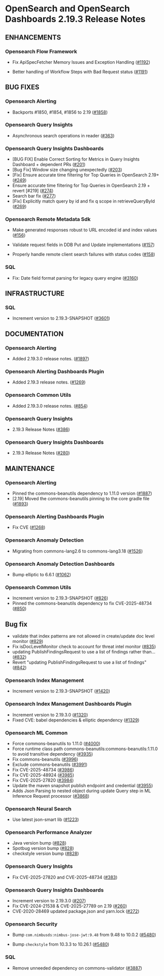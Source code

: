 # OpenSearch and OpenSearch Dashboards 2.19.3 Release Notes


## ENHANCEMENTS


### Opensearch Flow Framework


* Fix ApiSpecFetcher Memory Issues and Exception Handling ([#1192](https://github.com/opensearch-project/flow-framework/pull/1192))


* Better handling of Workflow Steps with Bad Request status ([#1191](https://github.com/opensearch-project/flow-framework/pull/1191))


## BUG FIXES


### Opensearch Alerting


* Backports #1850, #1854, #1856 to 2.19 ([#1858](https://github.com/opensearch-project/common-utils/pull/1858))


### Opensearch Query Insights


* Asynchronous search operations in reader ([#363](https://github.com/opensearch-project/query-insights/pull/363))


### Opensearch Query Insights Dashboards


* [BUG FIX] Enable Correct Sorting for Metrics in Query Insights Dashboard + dependent PRs ([#201](https://github.com/opensearch-project/query-insights-dashboards/pull/201))
* [Bug Fix] Window size changing unexpectedly ([#203](https://github.com/opensearch-project/query-insights-dashboards/pull/203))
* [Fix] Ensure accurate time filtering for Top Queries in OpenSearch 2.19+ ([#249](https://github.com/opensearch-project/query-insights-dashboards/pull/249))
* Ensure accurate time filtering for Top Queries in OpenSearch 2.19 + revert [#219] ([#274](https://github.com/opensearch-project/query-insights-dashboards/pull/274))
* Search bar fix ([#277](https://github.com/opensearch-project/query-insights-dashboards/pull/277))
* [Fix] Explicitly match query by id and fix q scope in retrieveQueryById ([#269](https://github.com/opensearch-project/query-insights-dashboards/pull/269))


### Opensearch Remote Metadata Sdk


* Make generated responses robust to URL encoded id and index values ([#156](https://github.com/opensearch-project/opensearch-remote-metadata-sdk/pull/156))


* Validate request fields in DDB Put and Update implementations ([#157](https://github.com/opensearch-project/opensearch-remote-metadata-sdk/pull/157))
* Properly handle remote client search failures with status codes ([#158](https://github.com/opensearch-project/opensearch-remote-metadata-sdk/pull/158))


### SQL


* Fix: Date field format parsing for legacy query engine ([#3160](https://github.com/opensearch-project/sql/pull/3160))


## INFRASTRUCTURE


### SQL


* Increment version to 2.19.3-SNAPSHOT ([#3601](https://github.com/opensearch-project/sql/pull/3601))


## DOCUMENTATION


### Opensearch Alerting


* Added 2.19.3.0 release notes. ([#1897](https://github.com/opensearch-project/common-utils/pull/1897))


### Opensearch Alerting Dashboards Plugin


* Added 2.19.3 release notes. ([#1269](https://github.com/opensearch-project/alerting-dashboards-plugin/pull/1269))


### Opensearch Common Utils


* Added 2.19.3.0 release notes. ([#854](https://github.com/opensearch-project/common-utils/pull/854))


### Opensearch Query Insights


* 2.19.3 Release Notes ([#386](https://github.com/opensearch-project/query-insights/pull/386))


### Opensearch Query Insights Dashboards


* 2.19.3 Release Notes ([#280](https://github.com/opensearch-project/query-insights-dashboards/pull/280))


## MAINTENANCE


### Opensearch Alerting


* Pinned the commons-beanutils dependency to 1.11.0 version ([#1887](https://github.com/opensearch-project/common-utils/pull/1887))
* [2.19] Moved the commons-beanutils pinning to the core gradle file ([#1893](https://github.com/opensearch-project/common-utils/pull/1893))


### Opensearch Alerting Dashboards Plugin


* Fix CVE ([#1268](https://github.com/opensearch-project/alerting-dashboards-plugin/pull/1268))


### Opensearch Anomaly Detection


* Migrating from commons-lang2.6 to commons-lang3.18 ([#1526](https://github.com/opensearch-project/anomaly-detection/pull/1526))


### Opensearch Anomaly Detection Dashboards


* Bump elliptic to 6.6.1 ([#1062](https://github.com/opensearch-project/anomaly-detection-dashboards-plugin/pull/1062))


### Opensearch Common Utils


* Increment version to 2.19.3-SNAPSHOT ([#826](https://github.com/opensearch-project/common-utils/pull/826))
* Pinned the commons-beanutils dependency to fix CVE-2025-48734 ([#850](https://github.com/opensearch-project/common-utils/pull/850))


## Bug fix


* validate that index patterns are not allowed in create/update doc level monitor ([#829](https://github.com/opensearch-project/common-utils/pull/829))
* Fix isDocLevelMonitor check to account for threat intel monitor ([#835](https://github.com/opensearch-project/common-utils/pull/835))
* updating PublishFindingsRequest to use a list of findings rather than... ([#832](https://github.com/opensearch-project/common-utils/pull/832))
* Revert "updating PublishFindingsRequest to use a list of findings" ([#842](https://github.com/opensearch-project/common-utils/pull/842))


### Opensearch Index Management


* Increment version to 2.19.3-SNAPSHOT ([#1420](https://github.com/opensearch-project/index-management/pull/1420))


### Opensearch Index Management Dashboards Plugin


* Increment version to 2.19.3.0 ([#1320](https://github.com/opensearch-project/index-management-dashboards-plugin/pull/1320))
* Fixed CVE: babel dependencies & elliptic dependency ([#1329](https://github.com/opensearch-project/index-management-dashboards-plugin/pull/1329))


### Opensearch ML Common


* Force commons-beanutils to 1.11.0 ([#4000](https://github.com/opensearch-project/ml-commons/pull/4000))
* Force runtime class path commons-beanutils:commons-beanutils:1.11.0 to avoid transitive dependency ([#3935](https://github.com/opensearch-project/ml-commons/pull/3935))
* Fix commons-beanutils ([#3996](https://github.com/opensearch-project/ml-commons/pull/3996))
* Exclude commons-beanutils ([#3991](https://github.com/opensearch-project/ml-commons/pull/3991))
* Fix CVE-2025-48734 ([#3986](https://github.com/opensearch-project/ml-commons/pull/3986))
* Fix CVE-2025-48924 ([#3985](https://github.com/opensearch-project/ml-commons/pull/3985))
* Fix CVE-2025-27820 ([#3984](https://github.com/opensearch-project/ml-commons/pull/3984))
* Update the maven snapshot publish endpoint and credential ([#3955](https://github.com/opensearch-project/ml-commons/pull/3955))
* Adds Json Parsing to nested object during update Query step in ML Inference Request processor ([#3868](https://github.com/opensearch-project/ml-commons/pull/3868))


### Opensearch Neural Search


* Use latest json-smart lib ([#1223](https://github.com/opensearch-project/neural-search/pull/1223))


### Opensearch Performance Analyzer


* Java version bump ([#828](https://github.com/opensearch-project/performance-analyzer/pull/828))
* Spotbug version bump ([#828](https://github.com/opensearch-project/performance-analyzer/pull/828))
* checkstyle version bump ([#828](https://github.com/opensearch-project/performance-analyzer/pull/828))


### Opensearch Query Insights


* Fix CVE-2025-27820 and CVE-2025-48734 ([#383](https://github.com/opensearch-project/query-insights/pull/383))


### Opensearch Query Insights Dashboards


* Increment version to 2.19.3.0 ([#207](https://github.com/opensearch-project/query-insights-dashboards/pull/207))
* Fix CVE-2024-21538 & CVE-2025-27789 on 2.19 ([#260](https://github.com/opensearch-project/query-insights-dashboards/pull/260))
* CVE-2020-28469 updated package.json and yarn.lock ([#272](https://github.com/opensearch-project/query-insights-dashboards/pull/272))


### Opensearch Security


* Bump `com.nimbusds:nimbus-jose-jwt:9.48` from 9.48 to 10.0.2 ([#5480](https://github.com/opensearch-project/security/pull/5480))


* Bump `checkstyle` from 10.3.3 to 10.26.1 ([#5480](https://github.com/opensearch-project/security/pull/5480))


### SQL


* Remove unneeded dependency on commons-validator ([#3887](https://github.com/opensearch-project/sql/pull/3887))


